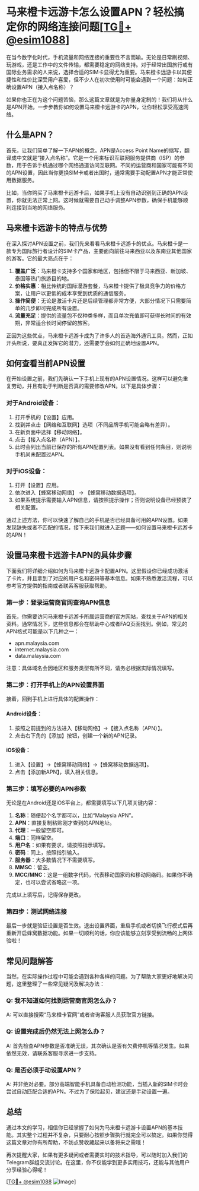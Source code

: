 # 马来橙卡远游卡怎么设置APN？轻松搞定你的网络连接问题[[TG💪+ @esim1088](https://t.me/s/esim1088)]

在当今数字化时代，手机流量和网络连接的重要性不言而喻。无论是日常刷视频、玩游戏，还是工作中的文件传输，都需要稳定的网络支持。对于经常出国旅行或有国际业务需求的人来说，选择合适的SIM卡显得尤为重要。马来橙卡远游卡以其便捷性和性价比深受用户喜爱，但不少人在初次使用时可能会遇到一个问题：如何正确设置APN（接入点名称）？

如果你也正在为这个问题苦恼，那么这篇文章就是为你量身定制的！我们将从什么是APN开始，一步步教你如何设置马来橙卡远游卡的APN，让你轻松享受高速网络。

## 什么是APN？

首先，让我们简单了解一下APN的概念。APN是Access Point Name的缩写，翻译成中文就是“接入点名称”。它是一个用来标识互联网服务提供商（ISP）的参数，用于告诉手机通过哪个网络通道访问互联网。不同的运营商和国家可能有不同的APN设置，因此当你更换SIM卡或者出国时，通常需要手动配置APN才能正常使用数据服务。

比如，当你购买了马来橙卡远游卡后，如果手机上没有自动识别到正确的APN设置，你就无法正常上网。这时候就需要自己动手调整APN参数，确保手机能够顺利连接到当地的网络服务。

## 马来橙卡远游卡的特点与优势

在深入探讨APN设置之前，我们先来看看马来橙卡远游卡的优点。马来橙卡是一款专为国际旅行者设计的SIM卡产品，主要面向前往马来西亚以及东南亚其他国家的游客。它的最大亮点在于：

1. **覆盖广泛**：马来橙卡支持多个国家和地区，包括但不限于马来西亚、新加坡、泰国等热门旅游目的地。
2. **价格实惠**：相比传统的国际漫游套餐，马来橙卡提供了极具竞争力的价格方案，让用户以更低的成本享受到优质的通信服务。
3. **操作简便**：无论是激活卡片还是后续管理都非常方便，大部分情况下只需要简单的几步即可完成所有设置。
4. **流量充足**：提供的流量包不仅种类多样，而且单次充值即可获得长时间的有效期，非常适合长时间停留的旅客。

正因为这些优点，马来橙卡远游卡成为了许多人的首选海外通讯工具。然而，正如开头所说，要真正发挥它的潜力，还需要学会如何正确地设置APN。

## 如何查看当前APN设置

在开始设置之前，我们先确认一下手机上现有的APN设置情况。这样可以避免重复劳动，并且有助于判断是否真的需要修改APN。以下是具体步骤：

### 对于Android设备：
1. 打开手机的【设置】应用。
2. 找到并点击【网络和互联网】选项（不同品牌手机可能会略有差异）。
3. 在新页面中选择【移动网络】。
4. 点击【接入点名称（APN）】。
5. 此时会列出当前已保存的所有APN配置列表。如果没有看到任何条目，则说明手机尚未配置过APN。

### 对于iOS设备：
1. 打开【设置】应用。
2. 依次进入【蜂窝移动网络】 -> 【蜂窝移动数据选项】。
3. 如果系统提示需要输入APN信息，请按照提示操作；否则说明设备已经预装了相关配置。

通过上述方法，你可以快速了解自己的手机是否已经具备可用的APN设置。如果发现缺失或者不匹配的情况，接下来我们就进入正题——如何设置马来橙卡远游卡的APN！

## 设置马来橙卡远游卡APN的具体步骤

下面我们将详细介绍如何为马来橙卡远游卡配置APN。这里假设你已经成功激活了卡片，并且拿到了对应的用户名和密码等基本信息。如果不熟悉激活流程，可以参考官方提供的指南或者联系客服获取帮助。

### 第一步：登录运营商官网查询APN信息
首先，你需要访问马来橙卡远游卡所属运营商的官方网站，查找关于APN的相关资料。通常情况下，这些信息都会在帮助中心或者FAQ页面找到。例如，常见的APN格式可能是以下几种之一：
- apn.malaysia.com
- internet.malaysia.com
- data.malaysia.com

注意：具体域名会因地区和服务类型有所不同，请务必根据实际情况填写。

### 第二步：打开手机上的APN设置界面
接着，回到手机上进行具体的配置操作：

#### Android设备：
1. 按照之前提到的方法进入【移动网络】->【接入点名称（APN）】。
2. 点击右下角的【添加】按钮，创建一个新的APN记录。

#### iOS设备：
1. 进入【设置】->【蜂窝移动网络】->【蜂窝移动数据选项】。
2. 点击【添加新APN】，填入相关信息。

### 第三步：填写必要的APN参数
无论是在Android还是iOS平台上，都需要填写以下几项关键内容：

1. **名称**：随便起个名字都可以，比如“Malaysia APN”。
2. **APN**：直接复制粘贴刚才查到的APN地址。
3. **代理**：一般留空即可。
4. **端口**：同样留空。
5. **用户名**：如果有要求，请按照指示填写。
6. **密码**：同上，按照指引输入。
7. **服务器**：大多数情况下不需要填写。
8. **MMSC**：留空。
9. **MCC/MNC**：这是一组数字代码，代表移动国家码和移动网络码。如果你不确定，也可以尝试省略这一项。

完成以上填写后，记得保存更改。

### 第四步：测试网络连接
最后一步就是验证设置是否生效。退出设置界面，重启手机或者切换飞行模式后再重新开启蜂窝数据功能。如果一切顺利的话，你应该能够立刻享受到流畅的上网体验啦！

## 常见问题解答

当然，在实际操作过程中可能会遇到各种各样的问题。为了帮助大家更好地解决问题，这里整理了一些常见疑问及解决办法：

### Q: 我不知道如何找到运营商官网怎么办？
A: 可以直接搜索“马来橙卡官网”或者咨询客服人员获取官方链接。

### Q: 设置完成后仍然无法上网怎么办？
A: 首先检查APN参数是否准确无误，其次确认是否有欠费停机等情况发生。如果依然无效，请联系客服寻求进一步支持。

### Q: 是否必须手动设置APN？
A: 并非绝对必要。部分高端智能手机具备自动检测功能，当插入新的SIM卡时会尝试自动匹配合适的APN。不过为了保险起见，建议还是手动设置一遍。

## 总结

通过本文的学习，相信你已经掌握了如何为马来橙卡远游卡设置APN的基本技能。其实整个过程并不复杂，只要耐心按照步骤执行就完全可以搞定。如果你觉得这篇文章对你有所帮助，不妨点赞收藏起来以备将来之需哦！

再次提醒大家，如果有更多疑问或者需要实时的技术指导，可以随时加入我们的Telegram群组交流讨论。在这里，你不仅能学到更多实用技巧，还能与其他用户分享经验心得呢！

[[TG💪+ @esim1088](https://t.me/s/esim1088) ![Image](https://i.postimg.cc/4NQfJmqS/Snipaste-2025-05-13-00-14-12.png)]